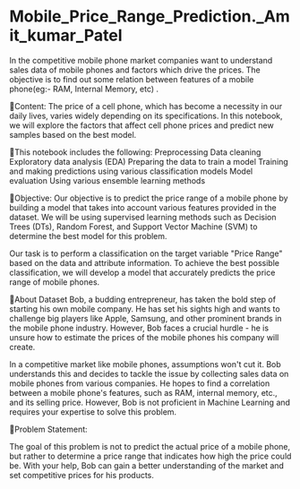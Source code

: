 # Mobile_Price_Range_Prediction._Amit_kumar_Patel


In the competitive mobile phone market companies want to understand sales data of mobile phones and factors which drive the prices. The objective is to find out some relation between features of a mobile phone(eg:- RAM, Internal Memory, etc) .

📱Content: The price of a cell phone, which has become a necessity in our daily lives, varies widely depending on its specifications. In this notebook, we will explore the factors that affect cell phone prices and predict new samples based on the best model.

📱This notebook includes the following:
Preprocessing
Data cleaning
Exploratory data analysis (EDA)
Preparing the data to train a model
Training and making predictions using various classification models
Model evaluation
Using various ensemble learning methods

📱Objective:
Our objective is to predict the price range of a mobile phone by building a model that takes into account various features provided in the dataset. We will be using supervised learning methods such as Decision Trees (DTs), Random Forest, and Support Vector Machine (SVM) to determine the best model for this problem.

Our task is to perform a classification on the target variable "Price Range" based on the data and attribute information. To achieve the best possible classification, we will develop a model that accurately predicts the price range of mobile phones.

📔About Dataset
Bob, a budding entrepreneur, has taken the bold step of starting his own mobile company. He has set his sights high and wants to challenge big players like Apple, Samsung, and other prominent brands in the mobile phone industry. However, Bob faces a crucial hurdle - he is unsure how to estimate the prices of the mobile phones his company will create.

In a competitive market like mobile phones, assumptions won't cut it. Bob understands this and decides to tackle the issue by collecting sales data on mobile phones from various companies. He hopes to find a correlation between a mobile phone's features, such as RAM, internal memory, etc., and its selling price. However, Bob is not proficient in Machine Learning and requires your expertise to solve this problem.

📔Problem Statement:

The goal of this problem is not to predict the actual price of a mobile phone, but rather to determine a price range that indicates how high the price could be. With your help, Bob can gain a better understanding of the market and set competitive prices for his products.


